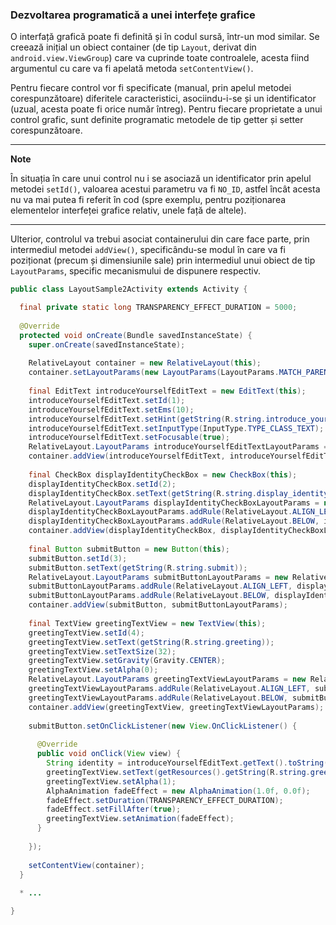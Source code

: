 ### Dezvoltarea programatică a unei interfețe grafice

O interfață grafică poate fi definită și în codul sursă, într-un mod
similar. Se creează inițial un obiect container (de tip `Layout`,
derivat din `android.view.ViewGroup`) care va cuprinde toate
controalele, acesta fiind argumentul cu care va fi apelată metoda
`setContentView()`.

Pentru fiecare control vor fi specificate (manual, prin
apelul metodei corespunzătoare) diferitele caracteristici,
asociindu-i-se și un identificator (uzual, acesta poate fi orice număr
întreg). Pentru fiecare proprietate a unui control grafic, sunt definite
programatic metodele de tip getter și setter corespunzătoare.

---
**Note**

În situația în care unui control nu i se asociază un
identificator prin apelul metodei `setId()`, valoarea acestui parametru
va fi `NO_ID`, astfel încât acesta nu va mai putea fi referit în cod
(spre exemplu, pentru poziționarea elementelor interfeței grafice
relativ, unele față de altele).

---

Ulterior, controlul va trebui asociat containerului din care face parte,
prin intermediul metodei `addView()`, specificându-se modul în care va
fi poziționat (precum și dimensiunile sale) prin intermediul unui obiect
de tip `LayoutParams`, specific mecanismului de dispunere respectiv.

``` java
public class LayoutSample2Activity extends Activity {

  final private static long TRANSPARENCY_EFFECT_DURATION = 5000;
  
  @Override
  protected void onCreate(Bundle savedInstanceState) {
    super.onCreate(savedInstanceState);
    
    RelativeLayout container = new RelativeLayout(this);
    container.setLayoutParams(new LayoutParams(LayoutParams.MATCH_PARENT, LayoutParams.MATCH_PARENT));
    
    final EditText introduceYourselfEditText = new EditText(this);
    introduceYourselfEditText.setId(1);
    introduceYourselfEditText.setEms(10);
    introduceYourselfEditText.setHint(getString(R.string.introduce_yourself));
    introduceYourselfEditText.setInputType(InputType.TYPE_CLASS_TEXT);
    introduceYourselfEditText.setFocusable(true);
    RelativeLayout.LayoutParams introduceYourselfEditTextLayoutParams = new RelativeLayout.LayoutParams(RelativeLayout.LayoutParams.WRAP_CONTENT, RelativeLayout.LayoutParams.WRAP_CONTENT);
    container.addView(introduceYourselfEditText, introduceYourselfEditTextLayoutParams);
    
    final CheckBox displayIdentityCheckBox = new CheckBox(this);
    displayIdentityCheckBox.setId(2);
    displayIdentityCheckBox.setText(getString(R.string.display_identity));
    RelativeLayout.LayoutParams displayIdentityCheckBoxLayoutParams = new RelativeLayout.LayoutParams(RelativeLayout.LayoutParams.WRAP_CONTENT, RelativeLayout.LayoutParams.WRAP_CONTENT);
    displayIdentityCheckBoxLayoutParams.addRule(RelativeLayout.ALIGN_LEFT, introduceYourselfEditText.getId());
    displayIdentityCheckBoxLayoutParams.addRule(RelativeLayout.BELOW, introduceYourselfEditText.getId());
    container.addView(displayIdentityCheckBox, displayIdentityCheckBoxLayoutParams);
    
    final Button submitButton = new Button(this);
    submitButton.setId(3);
    submitButton.setText(getString(R.string.submit));
    RelativeLayout.LayoutParams submitButtonLayoutParams = new RelativeLayout.LayoutParams(RelativeLayout.LayoutParams.WRAP_CONTENT, RelativeLayout.LayoutParams.WRAP_CONTENT);
    submitButtonLayoutParams.addRule(RelativeLayout.ALIGN_LEFT, displayIdentityCheckBox.getId());
    submitButtonLayoutParams.addRule(RelativeLayout.BELOW, displayIdentityCheckBox.getId());
    container.addView(submitButton, submitButtonLayoutParams);
    
    final TextView greetingTextView = new TextView(this);
    greetingTextView.setId(4);
    greetingTextView.setText(getString(R.string.greeting));
    greetingTextView.setTextSize(32);
    greetingTextView.setGravity(Gravity.CENTER);
    greetingTextView.setAlpha(0);
    RelativeLayout.LayoutParams greetingTextViewLayoutParams = new RelativeLayout.LayoutParams(RelativeLayout.LayoutParams.MATCH_PARENT, RelativeLayout.LayoutParams.MATCH_PARENT);
    greetingTextViewLayoutParams.addRule(RelativeLayout.ALIGN_LEFT, submitButton.getId());
    greetingTextViewLayoutParams.addRule(RelativeLayout.BELOW, submitButton.getId());
    container.addView(greetingTextView, greetingTextViewLayoutParams);
    
    submitButton.setOnClickListener(new View.OnClickListener() {
    
      @Override
      public void onClick(View view) {
        String identity = introduceYourselfEditText.getText().toString();
        greetingTextView.setText(getResources().getString(R.string.greeting).replace("???", (displayIdentityCheckBox.isChecked())?identity:getResources().getString(R.string.anonymous)));
        greetingTextView.setAlpha(1);
        AlphaAnimation fadeEffect = new AlphaAnimation(1.0f, 0.0f);
        fadeEffect.setDuration(TRANSPARENCY_EFFECT_DURATION);
        fadeEffect.setFillAfter(true);
        greetingTextView.setAnimation(fadeEffect);
      }
      
    });
    
    setContentView(container);
  }
  
  * ...

}
```
